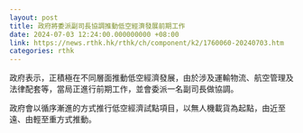 ```yaml
---
layout: post
title: 政府將委派副司長協調推動低空經濟發展前期工作
date: 2024-07-03 12:24:00.000000000 +08:00
link: https://news.rthk.hk/rthk/ch/component/k2/1760060-20240703.htm
categories: rthk
---
```


政府表示，正積極在不同層面推動低空經濟發展，由於涉及運輸物流、航空管理及法律配套等，當局正進行前期工作，並會委派一名副司長做協調。

政府會以循序漸進的方式推行低空經濟試點項目，以無人機載貨為起點，由近至遠、由輕至重方式推動。
